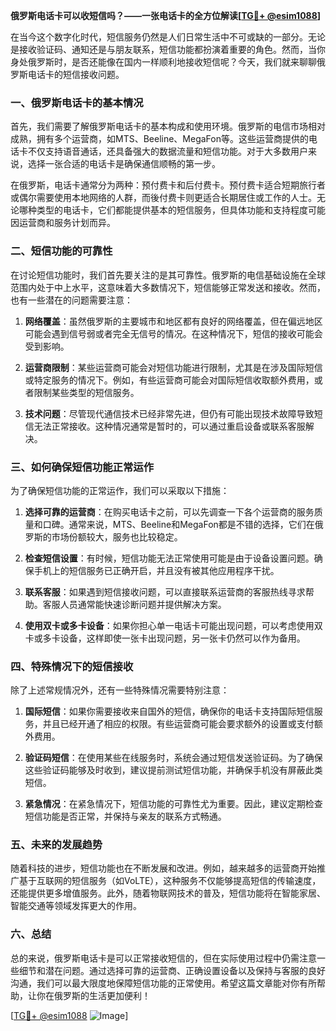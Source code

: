**俄罗斯电话卡可以收短信吗？——一张电话卡的全方位解读[[TG💪+ @esim1088](https://t.me/s/esim1088)]**

在当今这个数字化时代，短信服务仍然是人们日常生活中不可或缺的一部分。无论是接收验证码、通知还是与朋友联系，短信功能都扮演着重要的角色。然而，当你身处俄罗斯时，是否还能像在国内一样顺利地接收短信呢？今天，我们就来聊聊俄罗斯电话卡的短信接收问题。

### 一、俄罗斯电话卡的基本情况

首先，我们需要了解俄罗斯电话卡的基本构成和使用环境。俄罗斯的电信市场相对成熟，拥有多个运营商，如MTS、Beeline、MegaFon等。这些运营商提供的电话卡不仅支持语音通话，还具备强大的数据流量和短信功能。对于大多数用户来说，选择一张合适的电话卡是确保通信顺畅的第一步。

在俄罗斯，电话卡通常分为两种：预付费卡和后付费卡。预付费卡适合短期旅行者或偶尔需要使用本地网络的人群，而後付费卡则更适合长期居住或工作的人士。无论哪种类型的电话卡，它们都能提供基本的短信服务，但具体功能和支持程度可能因运营商和服务计划而异。

### 二、短信功能的可靠性

在讨论短信功能时，我们首先要关注的是其可靠性。俄罗斯的电信基础设施在全球范围内处于中上水平，这意味着大多数情况下，短信能够正常发送和接收。然而，也有一些潜在的问题需要注意：

1. **网络覆盖**：虽然俄罗斯的主要城市和地区都有良好的网络覆盖，但在偏远地区可能会遇到信号弱或者完全无信号的情况。在这种情况下，短信的接收可能会受到影响。
   
2. **运营商限制**：某些运营商可能会对短信功能进行限制，尤其是在涉及国际短信或特定服务的情况下。例如，有些运营商可能会对国际短信收取额外费用，或者限制某些类型的短信服务。

3. **技术问题**：尽管现代通信技术已经非常先进，但仍有可能出现技术故障导致短信无法正常接收。这种情况通常是暂时的，可以通过重启设备或联系客服解决。

### 三、如何确保短信功能正常运作

为了确保短信功能的正常运作，我们可以采取以下措施：

1. **选择可靠的运营商**：在购买电话卡之前，可以先调查一下各个运营商的服务质量和口碑。通常来说，MTS、Beeline和MegaFon都是不错的选择，它们在俄罗斯的市场份额较大，服务也比较稳定。

2. **检查短信设置**：有时候，短信功能无法正常使用可能是由于设备设置问题。确保手机上的短信服务已正确开启，并且没有被其他应用程序干扰。

3. **联系客服**：如果遇到短信接收问题，可以直接联系运营商的客服热线寻求帮助。客服人员通常能快速诊断问题并提供解决方案。

4. **使用双卡或多卡设备**：如果你担心单一电话卡可能出现问题，可以考虑使用双卡或多卡设备，这样即使一张卡出现问题，另一张卡仍然可以作为备用。

### 四、特殊情况下的短信接收

除了上述常规情况外，还有一些特殊情况需要特别注意：

1. **国际短信**：如果你需要接收来自国外的短信，确保你的电话卡支持国际短信服务，并且已经开通了相应的权限。有些运营商可能会要求额外的设置或支付额外费用。

2. **验证码短信**：在使用某些在线服务时，系统会通过短信发送验证码。为了确保这些验证码能够及时收到，建议提前测试短信功能，并确保手机没有屏蔽此类短信。

3. **紧急情况**：在紧急情况下，短信功能的可靠性尤为重要。因此，建议定期检查短信功能是否正常，并保持与亲友的联系方式畅通。

### 五、未来的发展趋势

随着科技的进步，短信功能也在不断发展和改进。例如，越来越多的运营商开始推广基于互联网的短信服务（如VoLTE），这种服务不仅能够提高短信的传输速度，还能提供更多增值服务。此外，随着物联网技术的普及，短信功能将在智能家居、智能交通等领域发挥更大的作用。

### 六、总结

总的来说，俄罗斯电话卡是可以正常接收短信的，但在实际使用过程中仍需注意一些细节和潜在问题。通过选择可靠的运营商、正确设置设备以及保持与客服的良好沟通，我们可以最大限度地保障短信功能的正常使用。希望这篇文章能对你有所帮助，让你在俄罗斯的生活更加便利！

[[TG💪+ @esim1088](https://t.me/s/esim1088) ![Image](https://i.postimg.cc/4NQfJmqS/Snipaste-2025-05-13-00-14-12.png)]